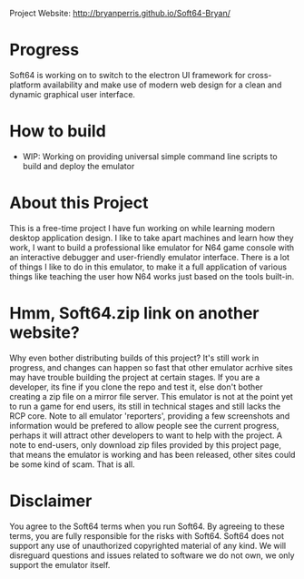 
Project Website: http://bryanperris.github.io/Soft64-Bryan/

# Progress #
Soft64 is working on to switch to the electron UI framework for cross-platform availability and make use of modern web design for a clean and dynamic graphical user interface.

# How to build #
- WIP: Working on providing universal simple command line scripts to build and deploy the emulator

# About this Project #
This is a free-time project I have fun working on while learning modern desktop application design.  I like to take apart machines and learn how they work, I want to build a professional like emulator for N64 game console with an interactive debugger and user-friendly emulator interface.  There is a lot of things I like to do in this emulator, to make it a full application of various things like teaching the user how N64 works just based on the tools built-in.

# Hmm, Soft64.zip link on another website? #
Why even bother distributing builds of this project?  It's still work in progress, and changes can happen so fast that other emulator acrhive sites may have trouble building the project at certain stages.  If you are a developer, its fine if you clone the repo and test it, else don't bother creating a zip file on a mirror file server. This emulator is not at the point yet to run a game for end users, its still in technical stages and still lacks the RCP core.  Note to all emulator 'reporters', providing a few screenshots and information would be prefered to allow people see the current progress, perhaps it will attract other developers to want to help with the project.  A note to end-users, only download zip files provided by this project page, that means the emulator is working and has been released, other sites could be some kind of scam. That is all.

# Disclaimer #
You agree to the Soft64 terms when you run Soft64.  By agreeing to these terms, you are fully responsible for the risks with Soft64.  Soft64 does not support any use of unauthorized copyrighted material of any kind.  We will disreguard questions and issues related to software we do not own, we only support the emulator itself.
